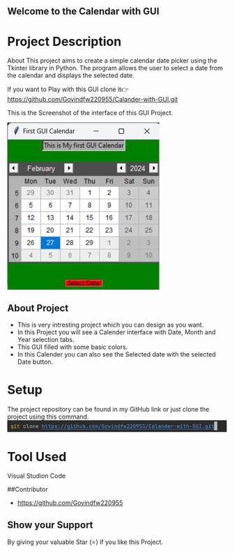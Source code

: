 ## Welcome to the Calendar with GUI

# Project Description
About
This project aims to create a simple calendar date picker using the Tkinter library in Python. The program allows the user to select a date from the calendar and displays the selected date.

If you want to Play with this GUI clone it👉  https://github.com/Govindfw220955/Calander-with-GUI.git

This is the Screenshot of the interface of this GUI Project.

<img align="center" src="https://github.com/Govindfw220955/Calander-with-GUI/blob/main/Screenshot%202024-02-27%20184016.png" alt="Calander-with-GUI"  />

## About Project 
* This is very intresting project which you can design as you want.
* In this Project you will see a Calender interface with Date, Month and Year selection tabs.
* This GUI filled with some basic colors.
* In this Calender you can also see the Selected date with the selected Date button.

# Setup
The project repository can be found in my GitHub link  or  just clone the project using this command.
<img align="center" src="https://github.com/Govindfw220955/Calander-with-GUI/blob/main/Screenshot%202024-02-27%20200232.png" />

# Tool Used 
Visual Studion Code

##Contributor
* https://github.com/Govindfw220955

## Show your Support 
 By giving your valuable Star (⭐) if you like this Project.
